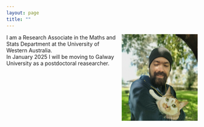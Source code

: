 ```yaml
---
layout: page
title: ""
---
```


<img align="right"  style="margin-left: 10px;" src="photoanton.jpg" width="200">


I am a Research Associate in the Maths and Stats Department at the University of Western Australia.  
In January 2025 I will be moving to Galway University as a postdoctoral reasearcher. 
